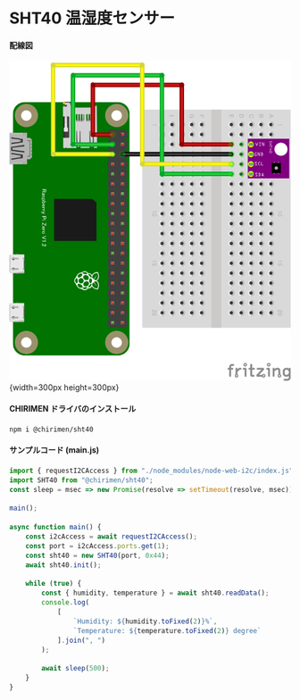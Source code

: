 # SHT40 温湿度センサー

#### 配線図

![配線図](./schematic.png "schematic"){width=300px height=300px}

#### CHIRIMEN ドライバのインストール

```shell
npm i @chirimen/sht40
```

#### サンプルコード (main.js)

```javascript
import { requestI2CAccess } from "./node_modules/node-web-i2c/index.js";
import SHT40 from "@chirimen/sht40";
const sleep = msec => new Promise(resolve => setTimeout(resolve, msec));

main();

async function main() {
    const i2cAccess = await requestI2CAccess();
    const port = i2cAccess.ports.get(1);
    const sht40 = new SHT40(port, 0x44);
    await sht40.init();

    while (true) {
        const { humidity, temperature } = await sht40.readData();
        console.log(
            [
                `Humidity: ${humidity.toFixed(2)}%`,
                `Temperature: ${temperature.toFixed(2)} degree`
            ].join(", ")
        );

        await sleep(500);
    }
}
```
